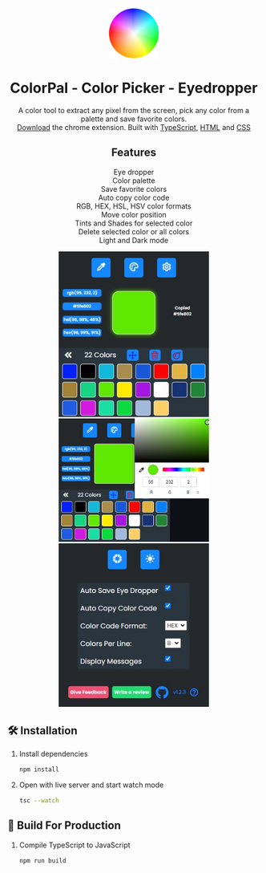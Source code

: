<div align="center">
  <a href="https://chrome.google.com/webstore/detail/mbnpegpimodgjmlbfhkkdgbcfjmgpoad" target="_blank"><img alt="Logo" src="https://raw.githubusercontent.com/nikosdaridis/colorpal/main/icons/icon128.png" width="100" /></a>
</div>
<h1 align="center">
  ColorPal - Color Picker - Eyedropper
</h1>
<p align="center">
  A color tool to extract any pixel from the screen, pick any color from a palette and save favorite colors. <a href="https://chrome.google.com/webstore/detail/mbnpegpimodgjmlbfhkkdgbcfjmgpoad" target="_blank"><br>
  Download</a> the chrome extension. Built with <a href="https://www.typescriptlang.org" target="_blank">TypeScript</a>, <a href="https://developer.mozilla.org/en-US/docs/Web/HTML" target="_blank">HTML</a> and <a href="https://developer.mozilla.org/en-US/docs/Web/CSS" target="_blank">CSS</a>
</p>
<h2 align="center">
Features
</h2>
<p align="center">
Eye dropper<br>
Color palette<br>
Save favorite colors<br>
Auto copy color code<br>
RGB, HEX, HSL, HSV color formats<br>
Move color position<br>
Tints and Shades for selected color<br>
Delete selected color or all colors<br>
Light and Dark mode<br>
</p>
<div align="center">
<img width="300" alt="Screenshot 1" src=https://raw.githubusercontent.com/nikosdaridis/colorpal/main/images/Screenshot1.jpg>
<img width="300" alt="Screenshot 2" src=https://raw.githubusercontent.com/nikosdaridis/colorpal/main/images/Screenshot2.jpg>
<img width="300" alt="Screenshot 3" src=https://raw.githubusercontent.com/nikosdaridis/colorpal/main/images/Screenshot3.jpg>
</div>

## 🛠 Installation

1. Install dependencies

   ```sh
   npm install
   ```

2. Open with live server and start watch mode

   ```sh
   tsc --watch
   ```

## 🚀 Build For Production

1. Compile TypeScript to JavaScript

   ```sh
   npm run build
   ```
